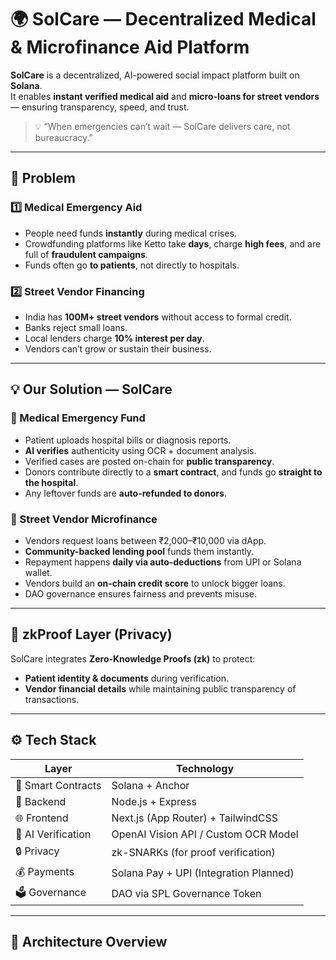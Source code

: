 # 🌍 SolCare — Decentralized Medical & Microfinance Aid Platform

**SolCare** is a decentralized, AI-powered social impact platform built on **Solana**.  
It enables **instant verified medical aid** and **micro-loans for street vendors** — ensuring transparency, speed, and trust.

> 💡 “When emergencies can’t wait — SolCare delivers care, not bureaucracy.”

---

## 🚨 Problem

### 1️⃣ Medical Emergency Aid
- People need funds **instantly** during medical crises.
- Crowdfunding platforms like Ketto take **days**, charge **high fees**, and are full of **fraudulent campaigns**.
- Funds often go **to patients**, not directly to hospitals.

### 2️⃣ Street Vendor Financing
- India has **100M+ street vendors** without access to formal credit.
- Banks reject small loans.
- Local lenders charge **10% interest per day**.
- Vendors can’t grow or sustain their business.

---

## 💡 Our Solution — SolCare

### 🏥 Medical Emergency Fund
- Patient uploads hospital bills or diagnosis reports.  
- **AI verifies** authenticity using OCR + document analysis.  
- Verified cases are posted on-chain for **public transparency**.  
- Donors contribute directly to a **smart contract**, and funds go **straight to the hospital**.  
- Any leftover funds are **auto-refunded to donors**.

### 🛒 Street Vendor Microfinance
- Vendors request loans between ₹2,000–₹10,000 via dApp.
- **Community-backed lending pool** funds them instantly.
- Repayment happens **daily via auto-deductions** from UPI or Solana wallet.
- Vendors build an **on-chain credit score** to unlock bigger loans.
- DAO governance ensures fairness and prevents misuse.

---

## 🔐 zkProof Layer (Privacy)
SolCare integrates **Zero-Knowledge Proofs (zk)** to protect:
- **Patient identity & documents** during verification.
- **Vendor financial details** while maintaining public transparency of transactions.

---

## ⚙️ Tech Stack

| Layer | Technology |
|-------|-------------|
| 🧠 Smart Contracts | Solana + Anchor |
| 💾 Backend | Node.js + Express |
| 🌐 Frontend | Next.js (App Router) + TailwindCSS |
| 🤖 AI Verification | OpenAI Vision API / Custom OCR Model |
| 🔒 Privacy | zk-SNARKs (for proof verification) |
| 💰 Payments | Solana Pay + UPI (Integration Planned) |
| 🗳️ Governance | DAO via SPL Governance Token |

---

## 🧱 Architecture Overview

